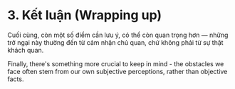 # 3. Kết luận (Wrapping up)

Cuối cùng, còn một số điểm cần lưu ý, có thể còn quan trọng hơn — những trở ngại này thường đến từ cảm nhận chủ quan, chứ không phải từ sự thật khách quan.

Finally, there's something more crucial to keep in mind - the obstacles we face often stem from our own subjective perceptions, rather than objective facts.
